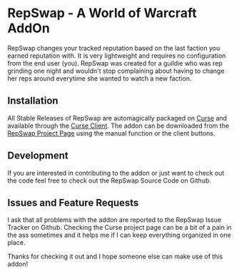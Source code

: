 RepSwap - A World of Warcraft AddOn
===================================

RepSwap changes your tracked reputation based on the last faction you earned reputation with. It is very lightweight and requires no configuration from the end user (you). RepSwap was created for a guildie who was rep grinding one night and wouldn't stop complaining about having to change her reps around everytime she wanted to watch a new faction.

Installation
------------

All Stable Releases of RepSwap are automagically packaged on [Curse](http://curse.com) and available through the [Curse Client](http://www.curse.com/client/). The addon can be downloaded from the [RepSwap Project Page](http://wow.curse.com/downloads/wow-addons/details/repswap.aspx) using the manual function or the client buttons.

Development
-----------

If you are interested in contributing to the addon or just want to check out the code feel free to check out the RepSwap Source Code on Github.

Issues and Feature Requests
---------------------------

I ask that all problems with the addon are reported to the RepSwap Issue Tracker on Github. Checking the Curse project page can be a bit of a pain in the ass sometimes and it helps me if I can keep everything organized in one place.

Thanks for checking it out and I hope someone else can make use of this addon!